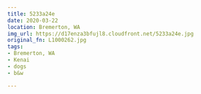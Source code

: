```yaml
---
title: 5233a24e
date: 2020-03-22
location: Bremerton, WA
img_url: https://d17enza3bfujl8.cloudfront.net/5233a24e.jpg
original_fn: L1000262.jpg
tags:
- Bremerton, WA
- Kenai
- dogs
- b&w

---
```

